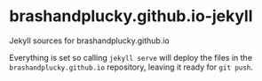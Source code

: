 # brashandplucky.github.io-jekyll
Jekyll sources for brashandplucky.github.io

Everything is set so calling `jekyll serve` will deploy the files
in the `brashandplucky.github.io` repository, leaving it ready
for `git push`.